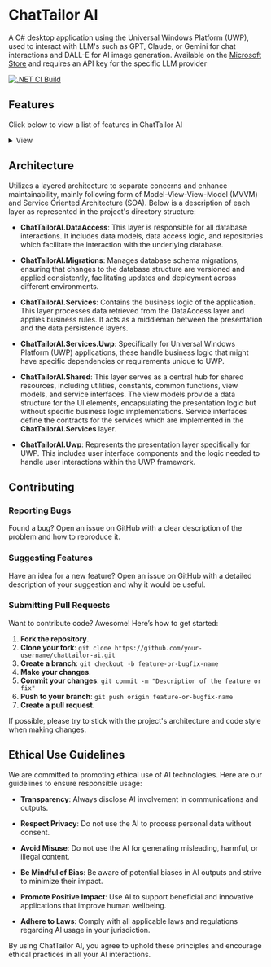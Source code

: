 # ChatTailor AI

A C# desktop application using the Universal Windows Platform (UWP), used to interact with LLM's such as GPT, Claude, or Gemini for chat interactions and DALL-E for AI image generation. Available on the [Microsoft Store](https://apps.microsoft.com/detail/9pjrf3zz3khk?hl=en-US&gl=US) and requires an API key for the specific LLM provider

[![.NET CI Build](https://github.com/hjohnson12/chattailor-ai/actions/workflows/main.yml/badge.svg?branch=feature%2Fv2)](https://github.com/hjohnson12/chattailor-ai/actions/workflows/main.yml)

## Features

Click below to view a list of features in ChatTailor AI

<details>
  <summary>View</summary>


- **API Integration**: Simplified setup requiring only an API key to connect with OpenAI, Anthropic, or Google AI models.

- **Customizable Interactions**: Users can configure the system messages, choose between streaming or complete responses, and adjust AI behavior through detailed parameter settings such as max tokens, temperature, and penalties.

- **Image Generation**: Incorporates DALLE2 and DALLE3 for generating images directly from textual prompts.

- **Vision AI Support**: Features include the ability to upload and analyze images using models like gpt-4-vision-preview and Claude-3.

- **AI Assistants**: Utilizes OpenAI's Assistants API to create and manage custom AI assistants.

- **Conversation Management**: Supports creating and retaining detailed conversation histories, allowing for persistent chat sessions.

- **Prompts Management**: Users can store and manage commonly used prompts to facilitate repeated use.

- **Display Options**: Supports various display configurations, including full screen, picture-in-picture, and movable window modes.

- **Learning Tools**: Allows users to experiment with model parameters, aiding in educational purposes and deeper understanding of AI functionalities.

- **Chat Customization**: Provides tools for managing chat context limits, including manual curation of message retention.

- **Import/Export Functions**: Supports importing and exporting conversation data in text format for backup or analysis.

- **Text-to-Speech and Speech-to-Text**: Integration with Azure speech services to convert AI responses into speech and vice versa.

- **Continuous Improvement**: Continuous updates to add new features such as markdown support and more efficient conversation storage.

- **Spotify Integration**: Enables control of Spotify functionalities directly through the application.

- **Voice Selection**: Offers a wide range of voice options for text-to-speech, including over 400 choices from Azure and Eleven Labs, with support for custom cloned voices.

</details>


## Architecture

Utilizes a layered architecture to separate concerns and enhance maintainability, mainly following form of Model-View-View-Model (MVVM) and Service Oriented Architecture (SOA). Below is a description of each layer as represented in the project's directory structure:

- **ChatTailorAI.DataAccess**: This layer is responsible for all database interactions. It includes data models, data access logic, and repositories which facilitate the interaction with the underlying database.

- **ChatTailorAI.Migrations**: Manages database schema migrations, ensuring that changes to the database structure are versioned and applied consistently, facilitating updates and deployment across different environments.

- **ChatTailorAI.Services**: Contains the business logic of the application. This layer processes data retrieved from the DataAccess layer and applies business rules. It acts as a middleman between the presentation and the data persistence layers.

- **ChatTailorAI.Services.Uwp**: Specifically for Universal Windows Platform (UWP) applications, these handle business logic that might have specific dependencies or requirements unique to UWP.

- **ChatTailorAI.Shared**: This layer serves as a central hub for shared resources, including utilities, constants, common functions, view models, and service interfaces. The view models provide a data structure for the UI elements, encapsulating the presentation logic but without specific business logic implementations. Service interfaces define the contracts for the services which are implemented in the **ChatTailorAI.Services** layer.

- **ChatTailorAI.Uwp**: Represents the presentation layer specifically for UWP. This includes user interface components and the logic needed to handle user interactions within the UWP framework.

## Contributing

### Reporting Bugs

Found a bug? Open an issue on GitHub with a clear description of the problem and how to reproduce it.

### Suggesting Features

Have an idea for a new feature? Open an issue on GitHub with a detailed description of your suggestion and why it would be useful.

### Submitting Pull Requests

Want to contribute code? Awesome! Here’s how to get started:
1. **Fork the repository**.
2. **Clone your fork**: `git clone https://github.com/your-username/chattailor-ai.git`
3. **Create a branch**: `git checkout -b feature-or-bugfix-name`
4. **Make your changes**.
5. **Commit your changes**: `git commit -m "Description of the feature or fix"`
6. **Push to your branch**: `git push origin feature-or-bugfix-name`
7. **Create a pull request**.

If possible, please try to stick with the project's architecture and code style when making changes. 

## Ethical Use Guidelines

We are committed to promoting ethical use of AI technologies. Here are our guidelines to ensure responsible usage:

- **Transparency**: Always disclose AI involvement in communications and outputs.

- **Respect Privacy**: Do not use the AI to process personal data without consent.

- **Avoid Misuse**: Do not use the AI for generating misleading, harmful, or illegal content.

- **Be Mindful of Bias**: Be aware of potential biases in AI outputs and strive to minimize their impact.

- **Promote Positive Impact**: Use AI to support beneficial and innovative applications that improve human wellbeing.

- **Adhere to Laws**: Comply with all applicable laws and regulations regarding AI usage in your jurisdiction.

By using ChatTailor AI, you agree to uphold these principles and encourage ethical practices in all your AI interactions.
